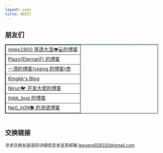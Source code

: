 ```yaml
---
layout: page
title: 朋友们
---
```


## [](#header-3)朋友们

<div style="border-top:1px dashed #2bbc8a">
    <table style="border:1px solid #2bbc8a;border-collapse: collapse;table-layout: fixed;line-height: 25px;
          border-top: 1px solid #000000;border: 1px solid #000000;;margin: 0 auto;
          text-align: left;" border="1">
        </tr class="foot-tr">
          <td class="foot-tr"><a class="foot-a" href="https://blog.mlws1900.cn">mlws1900 肾透大湿👁️💻的博客</a></td>
        </tr>
        <tr class="foot-tr">
          <td class="foot-tr"><a class="foot-a" href="https://nekosec.github.io">Plazx(Eternal✌️) 的博客</a></td>
        </tr>
        <tr class="foot-tr">
          <td class="foot-tr"><a class="foot-a" href="https://yiqing.asia/">一清的博客(yiqing 的博客)😎</a></td>
        </tr>
        <tr class="foot-tr">
          <td class="foot-tr"><a class="foot-a" href="https://www.kingkk.com/">Kingkk's Blog</a></td>
        </tr>
        <tr class="foot-tr">
          <td class="foot-tr"><a class="foot-a" href="http://blog.niruri.cc/">Niruri🐦 开发大佬的博客</a></td>
        </tr>
        <tr class="foot-tr">
          <td class="foot-tr"><a class="foot-a" href="http://www.likk.xyz/">linkk_bug 的博客</a></td>
        </tr>
        <tr class="foot-tr">
          <td class="foot-tr"><a class="foot-a" href="http://82.156.112.141/">Ne0_h0N🐕 的渗透博客</a></td>
        </tr>
    </table>
</div>
<br>

## [](#header-3)交换链接

寻求交换友链请将详细信息发送至邮箱 leeyang928320@gmail.com